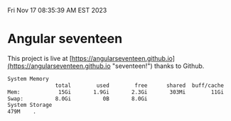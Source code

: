 Fri Nov 17 08:35:39 AM EST 2023

# Angular seventeen


This project is live at [https://angularseventeen.github.io](https://angularseventeen.github.io "seventeen!") thanks to Github.

```bash
System Memory
               total        used        free      shared  buff/cache   available
Mem:            15Gi       1.9Gi       2.3Gi       303Mi        11Gi        13Gi
Swap:          8.0Gi          0B       8.0Gi
System Storage
479M	.
```
```bash
